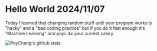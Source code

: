 # Hello World 2024/11/07

Today I learned that changing random stuff until your program works is "hacky" and a "bad coding practice" but if you do it fast enough it's "Machine Learning" and pays 4x your current salary.

![PoyChang's github stats](https://github-readme-stats.vercel.app/api?username=poychang&show_icons=true&theme=dracula)
